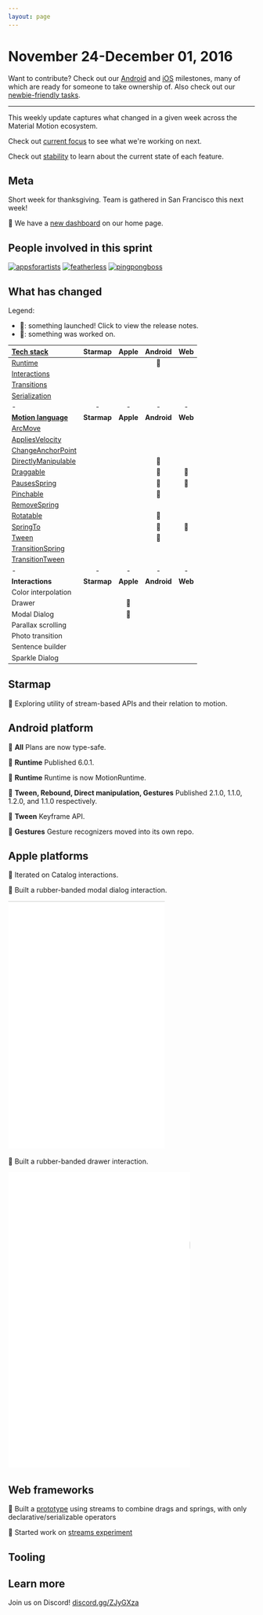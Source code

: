 ```yaml
---
layout: page
---
```


# November 24-December 01, 2016

Want to contribute? Check out our [Android](https://material-motion.github.io/milemarker/index.html?filterby=android) and
[iOS](https://material-motion.github.io/milemarker/index.html?filterby=appleos) milestones, many of
which are ready for someone to take ownership of. Also check out our
[newbie-friendly tasks](https://material-motion.github.io/milemarker/newbie.html?filterby=appleos).

---

This weekly update captures what changed in a given week across the Material Motion ecosystem.

Check out [current focus](current_focus) to see what we're working on next.

Check out [stability](stability) to learn about the current state of each feature.

## Meta

Short week for thanksgiving. Team is gathered in San Francisco this next week!

🎉 We have a [new dashboard](https://material-motion.github.io/material-motion/) on our home page.

## People involved in this sprint

[![appsforartists](https://avatars0.githubusercontent.com/u/926648?v=3&s=100)](https://github.com/appsforartists)
[![featherless](https://avatars0.githubusercontent.com/u/45670?v=3&s=100)](https://github.com/jverkoey)
[![pingpongboss](https://avatars0.githubusercontent.com/u/719914?v=3&s=100)](https://github.com/pingpongboss)

## What has changed

Legend:

- 🎉: something launched! Click to view the release notes.
- 📝: something was worked on.

| [Tech stack](https://material-motion.github.io/material-motion/starmap/specifications/#tech-stack)                        | Starmap | Apple | Android | Web |
|:--------------|:-------:|:-----:|:-------:|:---:|
| [Runtime](https://material-motion.github.io/material-motion/starmap/specifications/runtime/)                              |   |   | 🎉 |   |
| [Interactions](https://material-motion.github.io/material-motion/starmap/specifications/interactions/)                    |   |   |   |   |
| [Transitions](https://material-motion.github.io/material-motion/starmap/specifications/interactions/transitions/)         |   |   |   |   |
| [Serialization](https://material-motion.github.io/material-motion/starmap/specifications/serialization)                   |   |   |   |   |
| - | - | - | - | - |
| **[Motion language](https://material-motion.github.io/material-motion/starmap/specifications/motion-family)**             | **Starmap** | **Apple**  | **Android** | **Web**    |
| [ArcMove](https://material-motion.github.io/material-motion/starmap/specifications/plans/ArcMove)                         |   |   |   |   |
| [AppliesVelocity](https://material-motion.github.io/material-motion/starmap/specifications/plans/AppliesVelocity)         |   |   |   |   |
| [ChangeAnchorPoint](https://material-motion.github.io/material-motion/starmap/specifications/plans/ChangeAnchorPoint)     |   |   |   |   |
| [DirectlyManipulable](https://material-motion.github.io/material-motion/starmap/specifications/plans/DirectlyManipulable) |   |   | 🎉 |   |
| [Draggable](https://material-motion.github.io/material-motion/starmap/specifications/plans/Draggable)                     |   |   | 🎉 | 📝 |
| [PausesSpring](https://material-motion.github.io/material-motion/starmap/specifications/plans/PausesSpring)               |   |   | 🎉 | 📝 |
| [Pinchable](https://material-motion.github.io/material-motion/starmap/specifications/plans/Pinchable)                     |   |   | 🎉 |   |
| [RemoveSpring](https://material-motion.github.io/material-motion/starmap/specifications/plans/RemoveSpring)               |   |   |   |   |
| [Rotatable](https://material-motion.github.io/material-motion/starmap/specifications/plans/Rotatable)                     |   |   | 🎉 |   |
| [SpringTo](https://material-motion.github.io/material-motion/starmap/specifications/plans/SpringTo)                       |   |   | 🎉 | 📝 |
| [Tween](https://material-motion.github.io/material-motion/starmap/specifications/plans/Tween)                             |   |   | 🎉 |   |
| [TransitionSpring](https://material-motion.github.io/material-motion/starmap/specifications/plans/TransitionSpring)       |   |   |   |   |
| [TransitionTween](https://material-motion.github.io/material-motion/starmap/specifications/plans/TransitionTween)         |   |   |   |   |
| - | - | - | - | - |
| **Interactions**      | **Starmap** | **Apple** | **Android** | **Web** |
|  Color interpolation  |   |   |    |   |
|  Drawer               |   |📝 |    |   |
|  Modal Dialog         |   |📝 |    |   |
|  Parallax scrolling   |   |   |    |   |
|  Photo transition     |   |   |    |   |
|  Sentence builder     |   |   |    |   |
|  Sparkle Dialog       |   |   |    |   |

## Starmap

📝 Exploring utility of stream-based APIs and their relation to motion.

## Android platform

🎉 **All** Plans are now type-safe.

🎉 **Runtime** Published 6.0.1.

🎉 **Runtime** Runtime is now MotionRuntime.

🎉 **Tween, Rebound, Direct manipulation, Gestures** Published 2.1.0, 1.1.0, 1.2.0, and 1.1.0 respectively.

🎉 **Tween** Keyframe API. 

🎉 **Gestures** Gesture recognizers moved into its own repo.

## Apple platforms

📝 Iterated on Catalog interactions.

📝 Built a rubber-banded modal dialog interaction.

![](2016-12-01-tossable-dialog.gif)

📝 Built a rubber-banded drawer interaction.

![](2016-12-01-tossable.gif)

## Web frameworks

📝 Built a [prototype](https://material-motion-streams-demos.firebaseapp.com/) using streams to combine drags and springs, with only declarative/serializable operators  

📝 Started work on [streams experiment](https://github.com/material-motion/streams-experiment-js/tree/develop/packages/streams/#readme)

## Tooling

## Learn more

Join us on Discord! [discord.gg/ZJyGXza](https://discord.gg/ZJyGXza)

